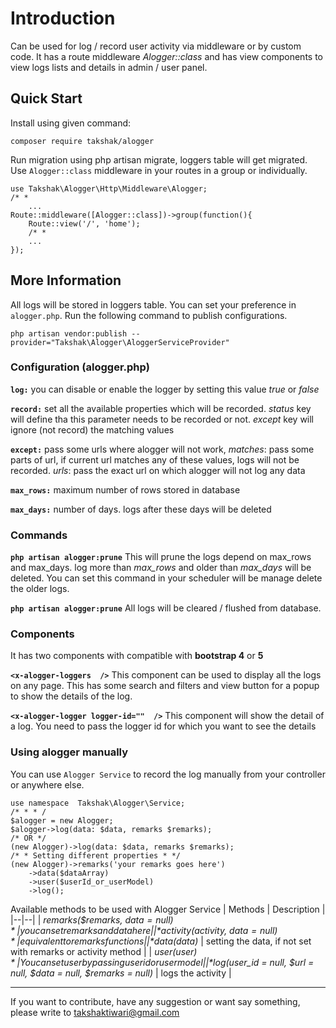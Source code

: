 #  Introduction

Can be used for log / record user activity via middleware or by custom code. It has a route middleware *Alogger::class* and has view components to view logs lists and details in admin / user panel.

##  Quick Start

Install using given command:

    composer require takshak/alogger

Run migration using php artisan migrate, loggers table will get migrated.
Use `Alogger::class` middleware in your routes in a group or individually.

    use Takshak\Alogger\Http\Middleware\Alogger;
    /* *
    	...
    Route::middleware([Alogger::class])->group(function(){
    	Route::view('/', 'home');
    	/* *
    	...
    });
    
## More Information
All logs will be stored in loggers table. You can set your preference in `alogger.php`. Run the following command to publish configurations.

    php artisan vendor:publish --provider="Takshak\Alogger\AloggerServiceProvider"

### Configuration (alogger.php)
**`log:`**  you can disable or enable the logger by setting this value *true* or *false*

**`record:`** set all the available properties which will be recorded. *status* key will define tha this parameter needs to be recorded or not. *except* key will ignore (not record) the matching values

**`except:`** pass some urls where alogger will not work, *matches*: pass some parts of url, if current url matches any of these values, logs will not be recorded. *urls*: pass the exact url on which alogger will not log any data

**`max_rows:`** maximum number of rows stored in database

**`max_days:`** number of  days. logs after these days will be deleted

### Commands
**`php artisan alogger:prune`** This will prune the logs depend on max_rows and max_days. log more than *max_rows* and older than *max_days* will be deleted. You can set this command in your scheduler will be manage delete the older logs.

**`php artisan alogger:prune`** All logs will be cleared / flushed from database.

### Components
It has two components with compatible with **bootstrap 4** or **5**

**`<x-alogger-loggers  />`** This component can be used to display all the logs on any page. This has some search and filters and view button for a popup to show the details of the log.

**`<x-alogger-logger logger-id=""  />`**  This component will show the detail of a log. You need to pass the logger id for which you want to see the details

### Using alogger manually
You can use `Alogger Service` to record the log manually from your controller or anywhere else.

    use namespace  Takshak\Alogger\Service;
    /* * * /
    $alogger = new Alogger;
    $alogger->log(data: $data, remarks $remarks);
    /* OR */
    (new Alogger)->log(data: $data, remarks $remarks);
    /* * Setting different properties * */
    (new Alogger)->remarks('your remarks goes here')
    	->data($dataArray)
    	->user($userId_or_userModel)
    	->log();

Available methods to be used with Alogger Service
| Methods | Description |
|--|--|
| *remarks($remarks,  $data  =  null)* | you can set remarks and data here |
| *activity($activity,  $data  =  null)* | equivalent to remarks functions |
| *data($data)* | setting the data, if not set with remarks or activity method |
| *user($user)* | You can set user by passing user id or user model |
| *log($user_id  =  null,  $url  =  null,  $data  =  null,  $remarks  =  null)* | logs the activity |

- - -
If you want to contribute, have any suggestion or want say something, please write to takshaktiwari@gmail.com
